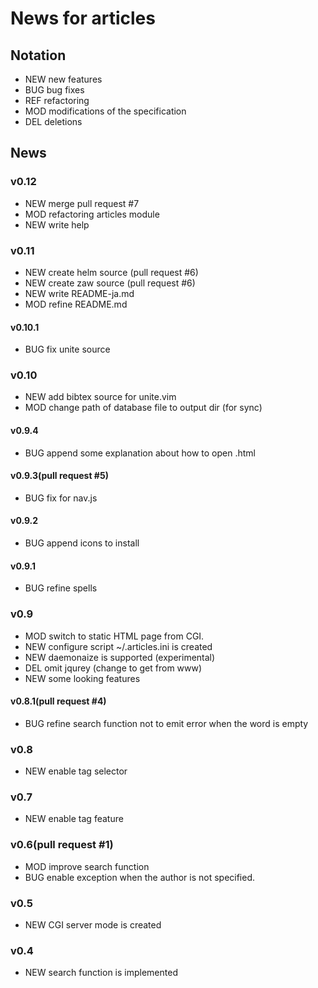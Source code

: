News for articles
==================

## Notation
- NEW new features
- BUG bug fixes
- REF refactoring
- MOD modifications of the specification
- DEL deletions

## News

### v0.12
* NEW merge pull request #7
* MOD refactoring articles module
* NEW write help

### v0.11
* NEW create helm source (pull request #6)
* NEW create zaw source (pull request #6)
* NEW write README-ja.md
* MOD refine README.md

#### v0.10.1
* BUG fix unite source

### v0.10
* NEW add bibtex source for unite.vim
* MOD change path of database file to output dir (for sync)

#### v0.9.4
* BUG append some explanation about how to open .html

#### v0.9.3(pull request #5)
* BUG fix for nav.js

#### v0.9.2
* BUG append icons to install

#### v0.9.1
* BUG refine spells

### v0.9
* MOD switch to static HTML page from CGI.
* NEW configure script ~/.articles.ini is created
* NEW daemonaize is supported (experimental)
* DEL omit jqurey (change to get from www)
* NEW some looking features

#### v0.8.1(pull request #4)
* BUG refine search function not to emit error when the word is empty

### v0.8
* NEW enable tag selector

### v0.7
* NEW enable tag feature

### v0.6(pull request #1)
* MOD improve search function
* BUG enable exception when the author is not specified.

### v0.5
* NEW CGI server mode is created

### v0.4 
* NEW search function is implemented

